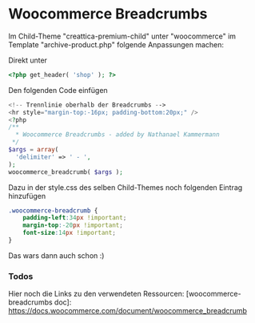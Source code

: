 # Woocommerce Breadcrumbs

Im Child-Theme "creattica-premium-child" unter "woocommerce" im Template "archive-product.php"
folgende Anpassungen machen:

Direkt unter 
```php
<?php get_header( 'shop' ); ?>
```

Den folgenden Code einfügen
```php
<!-- Trennlinie oberhalb der Breadcrumbs -->
<hr style="margin-top:-16px; padding-bottom:20px;" />
<?php
/**
  * Woocommerce Breadcrumbs - added by Nathanael Kammermann
 */
$args = array(
  'delimiter' => ' - ',
);
woocommerce_breadcrumb( $args );
```
Dazu in der style.css des selben Child-Themes noch folgenden Eintrag hinzufügen
```css
.woocommerce-breadcrumb {
    padding-left:34px !important;
    margin-top:-20px !important;
    font-size:14px !important;
}
```

Das wars dann auch schon :)

### Todos

Hier noch die Links zu den verwendeten Ressourcen:
[woocommerce-breadcrumbs doc]: <https://docs.woocommerce.com/document/woocommerce_breadcrumb>
